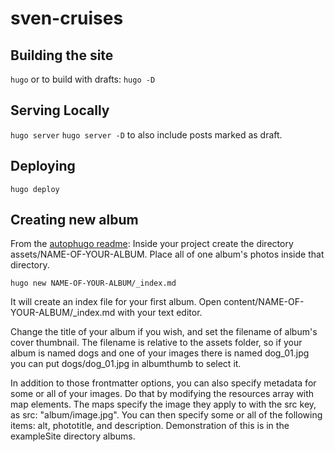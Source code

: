 # sven-cruises

## Building the site 
`hugo`
or to build with drafts: `hugo -D`

## Serving Locally
`hugo server`
`hugo server -D` to also include posts marked as draft.

## Deploying
`hugo deploy`

## Creating new album
From the [autophugo readme](https://github.com/kc0bfv/autophugo/): 
Inside your project create the directory assets/NAME-OF-YOUR-ALBUM. Place all of one album's photos inside that directory.

`hugo new NAME-OF-YOUR-ALBUM/_index.md`

It will create an index file for your first album. Open content/NAME-OF-YOUR-ALBUM/_index.md with your text editor.

Change the title of your album if you wish, and set the filename of album's cover thumbnail. The filename is relative to the assets folder, so if your album is named dogs and one of your images there is named dog_01.jpg you can put dogs/dog_01.jpg in albumthumb to select it.

In addition to those frontmatter options, you can also specify metadata for some or all of your images. Do that by modifying the resources array with map elements. The maps specify the image they apply to with the src key, as src: "album/image.jpg". You can then specify some or all of the following items: alt, phototitle, and description. Demonstration of this is in the exampleSite directory albums.